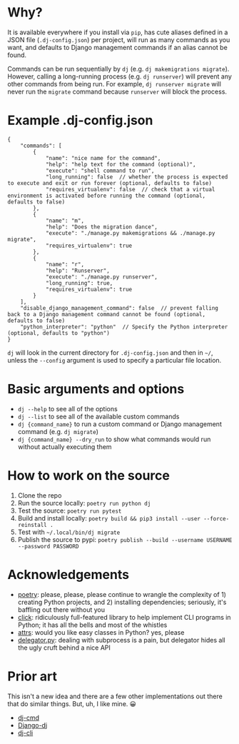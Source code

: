 # Why?
It is available everywhere if you install via `pip`, has cute aliases defined in a JSON file (`.dj-config.json`) per project, will run as many commands as you want, and defaults to Django management commands if an alias cannot be found.

Commands can be run sequentially by `dj` (e.g. `dj makemigrations migrate`). However, calling a long-running process (e.g. `dj runserver`) will prevent any other commands from being run. For example, `dj runserver migrate` will never run the `migrate` command because `runserver` will block the process.

# Example .dj-config.json
```
{
	"commands": [
		{
			"name": "nice name for the command",
			"help": "help text for the command (optional)",  
			"execute": "shell command to run",
			"long_running": false  // whether the process is expected to execute and exit or run forever (optional, defaults to false)
			"requires_virtualenv": false  // check that a virtual environment is activated before running the command (optional, defaults to false)
		},
		{
			"name": "m",
			"help": "Does the migration dance",
			"execute": "./manage.py makemigrations && ./manage.py migrate",
			"requires_virtualenv": true
		},
		{
			"name": "r",
			"help": "Runserver",
			"execute": "./manage.py runserver",
			"long_running": true,
			"requires_virtualenv": true
		}
	],
	"disable_django_management_command": false  // prevent falling back to a Django management command cannot be found (optional, defaults to false)
	"python_interpreter": "python"  // Specify the Python interpreter (optional, defaults to "python")
}
```

`dj` will look in the current directory for `.dj-config.json` and then in `~/`, unless the `--config` argument is used to specify a particular file location.

# Basic arguments and options
- `dj --help` to see all of the options
- `dj --list` to see all of the available custom commands
- `dj {command_name}` to run a custom command or Django management command (e.g. `dj migrate`)
- `dj {command_name} --dry_run` to show what commands would run without actually executing them

# How to work on the source
1. Clone the repo
1. Run the source locally: `poetry run python dj`
1. Test the source: `poetry run pytest`
1. Build and install locally: `poetry build && pip3 install --user --force-reinstall .`
1. Test with `~/.local/bin/dj migrate`
1. Publish the source to pypi: `poetry publish --build --username USERNAME --password PASSWORD`

# Acknowledgements
- [poetry](https://poetry.eustace.io/): please, please, please continue to wrangle the complexity of 1) creating Python projects, and 2) installing dependencies; seriously, it's baffling out there without you
- [click](https://click.palletsprojects.com/): ridiculously full-featured library to help implement CLI programs in Python; it has all the bells and most of the whistles
- [attrs](https://www.attrs.org/): would you like easy classes in Python? yes, please
- [delegator.py](https://github.com/amitt001/delegator.py): dealing with subprocess is a pain, but delegator hides all the ugly cruft behind a nice API

# Prior art
This isn't a new idea and there are a few other implementations out there that do similar things. But, uh, I like mine. 😀
- [dj-cmd](https://pypi.org/project/dj-cmd/)
- [Django-dj](https://github.com/h4l/Django-dj)
- [dj-cli](https://pypi.org/project/dj-cli/)

